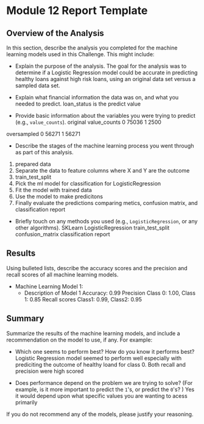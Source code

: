 # Module 12 Report Template

## Overview of the Analysis

In this section, describe the analysis you completed for the machine learning models used in this Challenge. This might include:

* Explain the purpose of the analysis.
The goal for the analysis was to determine if a Logistic Regression model could be accurate in predicting healthy loans against high risk loans, using an original data set versus a sampled data set.

* Explain what financial information the data was on, and what you needed to predict.
loan_status is the predict value

* Provide basic information about the variables you were trying to predict (e.g., `value_counts`).
original
value_counts
0       75036
1       2500

oversampled
0       56271
1       56271

* Describe the stages of the machine learning process you went through as part of this analysis.
1. prepared data
2. Separate the data to feature columns where X and Y are the outcome
3. train_test_split
4. Pick the ml model for classification for LogisticRegression
5. Fit the model with trained data
6. Use the model to make predicitons
7. Finally evaluate the predictions comparing metics, confusion matrix, and classification report

* Briefly touch on any methods you used (e.g., `LogisticRegression`, or any other algorithms).
SKLearn LogisticRegression
train_test_split
confusion_matrix
classification report

## Results

Using bulleted lists, describe the accuracy scores and the precision and recall scores of all machine learning models.

* Machine Learning Model 1:
    * Description of Model 1 
    Accuracy: 0.99
    Precision Class 0: 1.00, Class 1: 0.85
    Recall scores Class1: 0.99,  Class2: 0.95

## Summary

Summarize the results of the machine learning models, and include a recommendation on the model to use, if any. For example:

* Which one seems to perform best? How do you know it performs best?
Logistic Regression model seemed to perform well especially with prediciting the outcome of healthy loand for class 0. Both recall and precision were high scored

* Does performance depend on the problem we are trying to solve? (For example, is it more important to predict the `1`'s, or predict the `0`'s? )
Yes it would depend upon what specific values you are wanting to acess primarily

If you do not recommend any of the models, please justify your reasoning.
